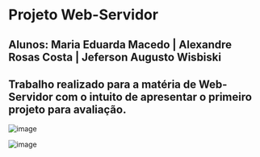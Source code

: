 # Projeto Web-Servidor

## Alunos: Maria Eduarda Macedo | Alexandre Rosas Costa | Jeferson Augusto Wisbiski   

## Trabalho realizado para a matéria de Web-Servidor com o intuito de apresentar o primeiro projeto para avaliação. 

![image](https://img.shields.io/badge/PHP-777BB4?style=for-the-badge&logo=php&logoColor=white)

![image](https://img.shields.io/badge/JavaScript-F7DF1E?style=for-the-badge&logo=javascript&logoColor=black)